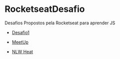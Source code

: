 # RocketseatDesafio

Desafios Propostos pela Rocketseat para aprender JS

- [Desafio1](https://github.com/igfeitall/RocketseatDesafio/tree/main/Desafio1)

- [MeetUp](https://github.com/igfeitall/RocketseatDesafio/tree/main/MeetUp)

- [NLW Heat](https://github.com/igfeitall/RocketseatDesafio/tree/main/NLWHeat)
